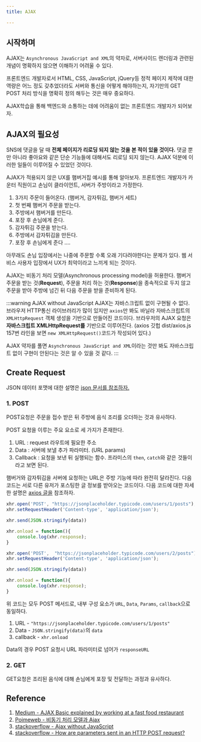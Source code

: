 ```yaml
---
title: AJAX

---
```

## 시작하며
AJAX는 `Asynchronous JavaScript and XML`의 약자로, 서버사이드 렌더링과 관련된 개념이 명확하지 않으면 이해하기 어려울 수 있다.

프론트엔드 개발자로서 HTML, CSS, JavaScript, jQuery등 정적 페이지 제작에 대한 역량은 어느 정도 갖추었더라도 서버와 통신을 어떻게 해야하는지, 자기만의 GET POST 처리 방식을 명확히 정의 해두는 것은 매우 중요하다. 

AJAX학습을 통해 백엔드와 소통하는 데에 어려움이 없는 프론트엔드 개발자가 되어보자.

## AJAX의 필요성
SNS에 댓글을 달 때 **전체 페이지가 리로딩 되지 않는 것을 본 적이 있을 것이다.** 댓글 뿐만 아니라 좋아요와 같은 단순 기능들에 대해서도 리로딩 되지 않는다. AJAX 덕분에 이러한 일들이 이루어질 수 있었던 것이다.

AJAX가 적용되지 않은 UX를 햄버거집 예시를 통해 알아보자. 프론트엔드 개발자가 카운터 직원이고 손님이 클라이언트, 서버가 주방이라고 가정한다.
1. 3가지 주문이 들어온다. (햄버거, 감자튀김, 햄버거 세트)
2. 첫 번째 햄버거 주문을 받는다. 
3. 주방에서 햄버거를 만든다.
4. 포장 후 손님에게 준다.
5. 감자튀김 주문을 받는다. 
6. 주방에서 감자튀김을 만든다.
7. 포장 후 손님에게 준다 ....

아무래도 손님 입장에서는 나중에 주문할 수록 오래 기다려야한다는 문제가 있다. 웹 서비스 사용자 입장에서 UX가 최악이라고 느끼게 되는 것이다.

AJAX는 비동기 처리 모델(Asynchronous processing model)을 허용한다. 햄버거 주문을 받는 것(**Request**), 주문을 처리 하는 것(**Response**)을 종속적으로 두지 않고 주문을 받아 주방에 넘긴 뒤 다음 주문을 받을 준비하게 된다. 

:::warning AJAX without JavaScript
AJAX는 자바스크립트 없이 구현될 수 없다. 브라우저 HTTP통신 라이브러리가 많이 있지만 `axios`만 봐도 바닐라 자바스크립트의 `XMLHttpRequest` 객체 생성을 기반으로 만들어진 코드이다. 브라우저의 AJAX 요청은 **자바스크립트 XMLHttpRequest를** 기반으로 이루어진다. (axios 깃헙 dist/axios.js 157번 라인을 보면 `new XMLHttpRequest()`코드가 작성되어 있다.)

AJAX 약자를 풀면 `Asynchronous JavaScript and XML`이라는 것만 봐도 자바스크립트 없이 구현이 안된다는 것은 알 수 있을 것 같다.
:::


## Create Request
JSON 데이터 포맷에 대한 설명은 [json 문서를 참조하자.](./json.md)


### 1. POST
POST요청은 주문을 접수 받은 뒤 주방에 음식 조리를 오더하는 것과 유사하다.

POST 요청을 이루는 주요 요소로 세 가지가 존재한다.
1. URL : request 라우트에 필요한 주소
2. Data : 서버에 보낼 추가 파라미터. (URL params)
3. Callback : 요청을 보낸 뒤 실행되는 함수. 프라미스의 `then`, `catch`와 같은 것들이라고 보면 된다.

햄버거와 감자튀김을 서버에 요청하는 URL은 주방 기능에 따라 완전히 달라진다. 다음 코드는 서로 다른 유저가 포스팅한 글 정보를 받아오는 코드이다. 다음 코드에 대한 자세한 설명은 [axios 글을](./axios.md) 참조하자.

```javascript
xhr.open('POST', "https://jsonplaceholder.typicode.com/users/1/posts");
xhr.setRequestHeader('Content-type', 'application/json');

xhr.send(JSON.stringify(data))

xhr.onload = function(){
    console.log(xhr.response);
}
```

```javascript
xhr.open('POST',  "https://jsonplaceholder.typicode.com/users/2/posts")
xhr.setRequestHeader('Content-type', 'application/json');

xhr.send(JSON.stringify(data))

xhr.onload = function(){
    console.log(xhr.response);
}
```

위 코드는 모두 POST 메서드로, 내부 구성 요소가 `URL`, `Data`, `Params`, `callback`으로 동일하다.
1. URL - `"https://jsonplaceholder.typicode.com/users/1/posts"`
2. Data - `JSON.stringify(data)`의 `data`
3. callback - `xhr.onload`

Data의 경우 POST 요청시 URL 파라미터로 넘어가 `responseURL`
### 2. GET
GET요청은 조리된 음식에 대해 손님에게 포장 및 전달하는 과정과 유사하다.




## Reference 
1. [Medium - AJAX Basic explained by working at a fast food restaurant](https://medium.com/free-code-camp/ajax-basics-explained-by-working-at-a-fast-food-restaurant-88d95f5fcb7a)
2. [Poimeweb - 비동기 처리 모델과 Ajax](https://poiemaweb.com/js-ajax)
3. [stackoverflow - Ajax without JavaScript](https://stackoverflow.com/q/2386602)
4. [stackoverflow - How are parameters sent in an HTTP POST request?](https://stackoverflow.com/questions/14551194/how-are-parameters-sent-in-an-http-post-request)